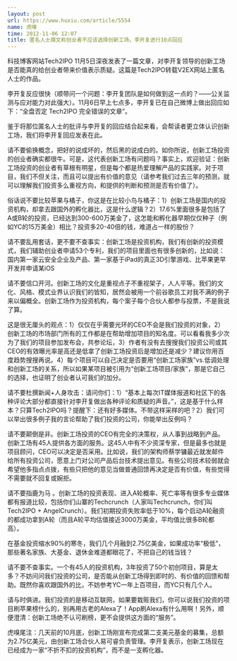 ```yaml
---
layout: post
url: https://www.huxiu.com/article/5554
name: 虎嗅
time: 2012-11-06 12:07
title: 匿名人士撰文称创业者不应该选择创新工场，李开复进行10点回应
---
```

科技博客网站Tech2IPO 11月5日深夜发表了一篇文章，对李开复领导的创新工场是否能真的给创业者带来价值表示质疑。这篇是Tech2IPO转载V2EX网站上匿名人士的作品。

李开复反应很快（顺带问一个问题：李开复团队是如何做到这一点的？——公关监测与应对能力对此强大）。11月6日早上七点多，李开复已在自己微博上做出回应如下：“全盘否定 Tech2IPO 完全错误的文章”。

鉴于将那位匿名人士的批评与李开复的回应结合起来看，会帮读者更立体认识创新工场，我们将李开复回应发表在此。

请不要偷换概念，把好的说成坏的，然后黑的说成白的。如你所说，创新工场投资的创业者确实都很牛。可是，这代表创新工场有问题吗？事实上，欢迎验证：创新工场投资的创业者有草根有明星，但是每个都是热爱理解产品的实践家。对于项目，我们不但关注，而且可以提出有价值的意见（请参考我们过去三年的预测，就可以理解我们投资多么重视方向，和提供的判断和预测是否有价值了）。

俗话说不要比较苹果与橘子，你这是在比较小鸟与橘子：1）创新工场是国内的投资机构，却拿去跟国外的孵化器比，这是什么逻辑？2）17.6%里面很多是包括了A或B轮的投资，已经达到300-600万美金了，这怎能和孵化器早期仅仅种子（例如YC的15万美金）相比？投资多20-40倍的钱，难道占一样的股份？

请不要乱用套话，更不要不查事实：创新工场是投资机构，我们有创新的投资模式，我们辅助创业者申请53个专利，我们的项目里面也有很多创新的，比如说：国内第一家云安全企业及产品、第一家基于iPad的真正3D引擎游戏、比苹果更早开发并申请某iOS

请不要信口开河。创新工场的文化是重视点子不重视架子，人人平等。我们的文化、风格、模式业界认识我们的皆知，居然会被用一个前谷歌员工对我不满的例子来以偏概全。创新工场作为投资机构，每个案子每个合伙人都参与投票，不是我说了算。

这是很无厘头的观点：1）仅仅在乎需要光环的CEO不会是我们投资的对象，2）创新工场的市场部门所有的工作都是在帮助增加项目的知名度。可以看看我多少次为了我们的项目参加发布会，共参论坛，3）作者有没有去搜搜我们投资公司或其CEO的有效曝光率是高还是低拿了创新工场投资后是增加还是减少？建议你用百度趋势搜搜再说。4）每个项目可以自己决定是否要用“创新工场家族”vs.低调处理和创新工场的关系，所以如果某项目被引用为“创新工场项目/家族”，那是它自己的选择，也证明了创业者认可我们的加分。

请不要杜撰新闻+人身攻击：请问你们：1）“基本上每次IT媒体报道和社区下的各种评论大部分都直接针对李开复做出各种评论和质疑的声音。”，这是基于什么样本？只算Tech2IPO吗？提醒下：还有好多媒体。不带这样采样的吧？2）我们可以举出很多例子我的言论帮助了我们投资的公司，你能举出反例吗？

请不要颠倒是非。创新工场投资的CEO有完全的决策权，从人事到战略到产品。创新工场有45人提供各方面的服务。这45人中有不少资深专家，但是最多也就是项目顾问，CEO可以决定是否采用。比如说，我们的架构师蔡学镛最近就发邮件给所有投资公司，愿意上门对公司产品后台技术提出意见。有些公司技术较弱就会希望他多指点点拨，有些只把他的意见当做普通回馈再决定是否有价值，有些觉得不需要就不回复或婉拒。

请不要指鹿为马 。创新工场的投资表现、进入A轮概率、死亡率等有很多专业媒体都有报道比较，包括你们山寨的Techcrunch（人家叫Techcrunch，你们叫Tech2IPO + AngelCrunch）。我们初期投资失败率低于10%，每个启动A轮融资的都成功拿到A轮（而且A轮平均估值接近3000万美金，平均值比很多B轮都高）。

在基金投资缩水90%的寒冬，我们几个月融到2.75亿美金，如果成功率“极低”，那些著名家族、大基金、退休金难道都眼花了，不把自己的钱当钱？

请不要不查事实。一个有45人的投资机构，3年投资了50个初创项目，算是太多？不妨问问我们投资的公司，是否能从创新工场得到即时的、有价值的回馈和帮助。既然你喜欢跟国外的比，不妨参考YC一年上百项目，而YC只有几个人。

请与时俱进。我们投资的是移动互联网，如果要栽赃我们，你可以说我们投资的项目刷苹果榜什么的，别再用古老的Alexa了！App刷Alexa有什么用啊！另外，顺便澄清：创新工场绝不认可刷榜，更不会提供这方面的“服务”。

虎嗅尾注：几天前的10月底，创新工场刚宣布完成第二支美元基金的募集，总额为2.75亿美元，由创新工场合伙人易可睿负责管理。李开复表示，创新工场现在已经成为一家“不折不扣的投资机构”，而不是一支孵化器。

